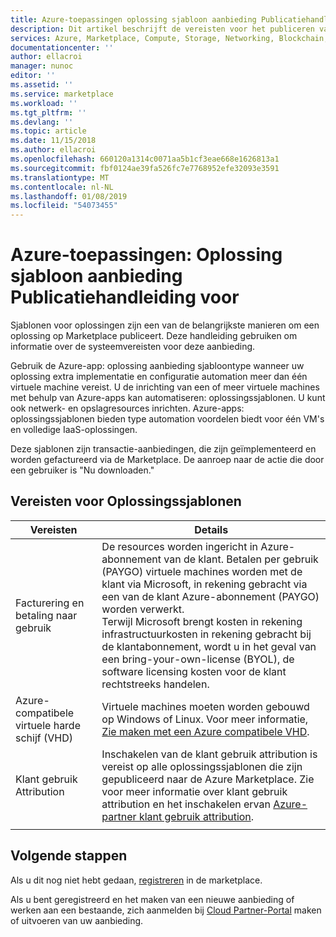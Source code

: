 ```yaml
---
title: Azure-toepassingen oplossing sjabloon aanbieding Publicatiehandleiding voor
description: Dit artikel beschrijft de vereisten voor het publiceren van een oplossingssjabloon in de Azure Marketplace.
services: Azure, Marketplace, Compute, Storage, Networking, Blockchain, Security
documentationcenter: ''
author: ellacroi
manager: nunoc
editor: ''
ms.assetid: ''
ms.service: marketplace
ms.workload: ''
ms.tgt_pltfrm: ''
ms.devlang: ''
ms.topic: article
ms.date: 11/15/2018
ms.author: ellacroi
ms.openlocfilehash: 660120a1314c0071aa5b1cf3eae668e1626813a1
ms.sourcegitcommit: fbf0124ae39fa526fc7e7768952efe32093e3591
ms.translationtype: MT
ms.contentlocale: nl-NL
ms.lasthandoff: 01/08/2019
ms.locfileid: "54073455"
---
```

# <a name="azure-applications-solution-template-offer-publishing-guide"></a>Azure-toepassingen: Oplossing sjabloon aanbieding Publicatiehandleiding voor

Sjablonen voor oplossingen zijn een van de belangrijkste manieren om een oplossing op Marketplace publiceert. Deze handleiding gebruiken om informatie over de systeemvereisten voor deze aanbieding. 

Gebruik de Azure-app: oplossing aanbieding sjabloontype wanneer uw oplossing extra implementatie en configuratie automation meer dan één virtuele machine vereist. U de inrichting van een of meer virtuele machines met behulp van Azure-apps kan automatiseren: oplossingssjablonen. U kunt ook netwerk- en opslagresources inrichten. Azure-apps: oplossingssjablonen bieden type automation voordelen biedt voor één VM's en volledige IaaS-oplossingen.

Deze sjablonen zijn transactie-aanbiedingen, die zijn geïmplementeerd en worden gefactureerd via de Marketplace. De aanroep naar de actie die door een gebruiker is "Nu downloaden."


## <a name="requirements-for-solution-templates"></a>Vereisten voor Oplossingssjablonen

| **Vereisten** | **Details**  |
| ---------------  | -----------  |
|Facturering en betaling naar gebruik    |  De resources worden ingericht in Azure-abonnement van de klant. Betalen per gebruik (PAYGO) virtuele machines worden met de klant via Microsoft, in rekening gebracht via een van de klant Azure-abonnement (PAYGO) worden verwerkt.  <br/> Terwijl Microsoft brengt kosten in rekening infrastructuurkosten in rekening gebracht bij de klantabonnement, wordt u in het geval van een bring-your-own-license (BYOL), de software licensing kosten voor de klant rechtstreeks handelen.   |
|Azure-compatibele virtuele harde schijf (VHD)  |   Virtuele machines moeten worden gebouwd op Windows of Linux.  Voor meer informatie, [Zie maken met een Azure compatibele VHD](./cloud-partner-portal/virtual-machine/cpp-create-vhd.md). |
| Klant gebruik Attribution | Inschakelen van de klant gebruik attribution is vereist op alle oplossingssjablonen die zijn gepubliceerd naar de Azure Marketplace. Zie voor meer informatie over klant gebruik attribution en het inschakelen ervan [Azure-partner klant gebruik attribution](./azure-partner-customer-usage-attribution.md).  |
|  |  |


## <a name="next-steps"></a>Volgende stappen
Als u dit nog niet hebt gedaan, [registreren](https://azuremarketplace.microsoft.com/sell) in de marketplace.

Als u bent geregistreerd en het maken van een nieuwe aanbieding of werken aan een bestaande, zich aanmelden bij [Cloud Partner-Portal](https://cloudpartner.azure.com) maken of uitvoeren van uw aanbieding.
